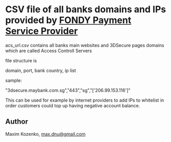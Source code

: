 CSV file of all banks domains and IPs provided by [FONDY Payment Service Provider](https://fondy.eu)
=====
acs_url.csv contains all banks main websites and 3DSecure pages domains which are called Access Controll Servers

file structure is

domain, port, bank country, ip list

sample:

"3dsecure.maybank.com.sg","443","sg","['206.99.153.116']"

This can be used for example by internet providers to add IPs to whitelist 
in order customers could top up having negative account balance.


## Author

Maxim Kozenko, max.dnu@gmail.com
